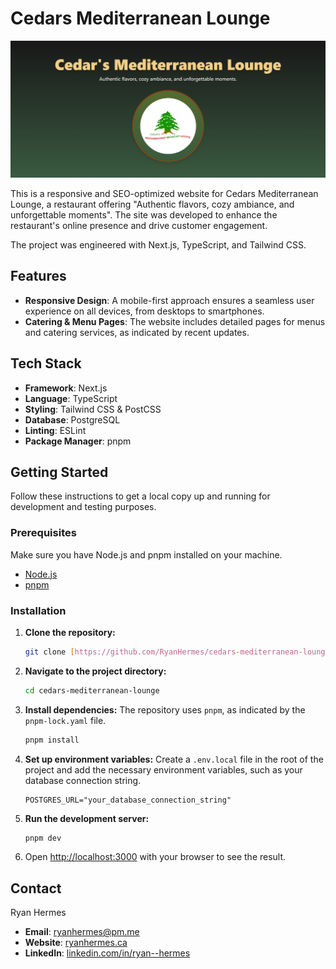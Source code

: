 # Cedars Mediterranean Lounge

![Cedars Mediterranean Lounge Screenshot](./public/assets/images/cedars_banner.png)

This is a responsive and SEO-optimized website for Cedars Mediterranean Lounge, a restaurant offering "Authentic flavors, cozy ambiance, and unforgettable moments". The site was developed to enhance the restaurant's online presence and drive customer engagement.

The project was engineered with Next.js, TypeScript, and Tailwind CSS.

## Features

- **Responsive Design**: A mobile-first approach ensures a seamless user experience on all devices, from desktops to smartphones.
- **Catering & Menu Pages**: The website includes detailed pages for menus and catering services, as indicated by recent updates.

## Tech Stack

- **Framework**: Next.js
- **Language**: TypeScript
- **Styling**: Tailwind CSS & PostCSS
- **Database**: PostgreSQL
- **Linting**: ESLint
- **Package Manager**: pnpm

## Getting Started

Follow these instructions to get a local copy up and running for development and testing purposes.

### Prerequisites

Make sure you have Node.js and pnpm installed on your machine.

- [Node.js](https://nodejs.org/)
- [pnpm](https://pnpm.io/installation)

### Installation

1.  **Clone the repository:**
    ```sh
    git clone [https://github.com/RyanHermes/cedars-mediterranean-lounge.git](https://github.com/RyanHermes/cedars-mediterranean-lounge.git)
    ```
2.  **Navigate to the project directory:**
    ```sh
    cd cedars-mediterranean-lounge
    ```
3.  **Install dependencies:**
    The repository uses `pnpm`, as indicated by the `pnpm-lock.yaml` file.
    ```sh
    pnpm install
    ```
4.  **Set up environment variables:**
    Create a `.env.local` file in the root of the project and add the necessary environment variables, such as your database connection string.
    ```env
    POSTGRES_URL="your_database_connection_string"
    ```
5.  **Run the development server:**
    ```sh
    pnpm dev
    ```
6.  Open [http://localhost:3000](http://localhost:3000) with your browser to see the result.

## Contact

Ryan Hermes

- **Email**: ryanhermes@pm.me
- **Website**: [ryanhermes.ca](https://ryanhermes.ca)
- **LinkedIn**: [linkedin.com/in/ryan--hermes](https://linkedin.com/in/ryan--hermes)
